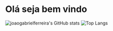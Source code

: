 # Olá seja bem vindo
![joaogabrielferreira's GitHub stats](https://github-readme-stats.vercel.app/api?username=joaogabrielferreira&show_icons=true&theme=dracula)
![Top Langs](https://github-readme-stats.vercel.app/api/top-langs/?username=joaogabrielferreira&layout=compact&theme=dark)
